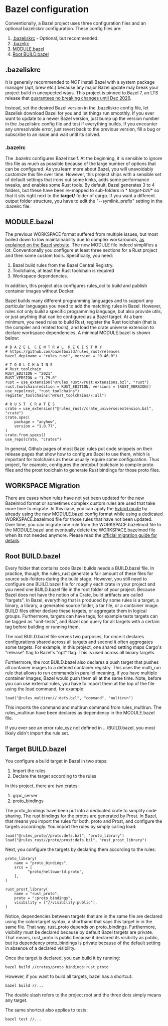 # Bazel configuration

Conventionally, a Bazel project uses three configuration files and an optional bazeliskrc
configuration. These config files are:

1) [.bazeliskrc](.bazeliskrc) - Optional, but recommended.
2) [.bazelrc](.bazelrc)
3) [MODULE.bazel](MODULE.bazel)
4) [Root BUILD.bazel](BUILD.bazel)

## .bazeliskrc

It is generally recommended to *NOT* install Bazel with a system package manager (apt, brew etc.) because any major
Bazel update may break your project build in unexpected ways. This project is pinned to Bazel 7, an LTS release
that [guarantees no breaking changes until Dec 2026](https://bazel.build/release).

Instead, set the desired Bazel version in the .bazeliskrc config file, let Bazelisk download Bazel for you and let
things run smoothly. If you ever want to update to a newer Bazel version, just bump up the version number in the
.bazeliskrc config file and test if everything builds. If you encounter any unresolvable error, just revert back to the
previous version, fill a bug or subscribe to an issue and wait until its solved.

### .bazelrc

The .bazelrc configures Bazel itself. At the beginning, it is sensible to ignore this file as much as possible because
of the large number of options that can be configured. As you learn more about Bazel, you will unavoidably customize
this file over time. However,
this project ships with a sensible set of default settings that irons out some kinks, adds some performance tweaks, and
enables some Rust tools. By default, Bazel generates 3 to 4 folders, but these have been re-mapped to sub-folders in *
*target-bzl/** so that it sits right next to the **target/** folder of cargo. If you want a different output folder
structure, you have to edit the "--symlink_prefix" setting in the .bazelrc file.

## MODULE.bazel

The previous WORKSPACE format suffered from multiple issues, but most boiled down to low maintainability due to
complex workarounds, [as explained on the Bazel website](https://bazel.build/external/overview#workspace-shortcomings).
The new MODULE file indeed simplifies a lot. Conventionally you configure at least three sections for a
Rust project and then some custom tools. Specifically, you need:

1) Bazel build rules from the Bazel Central Registry.
2) Toolchains, at least the Rust toolchain is required
3) Workspace dependencies.

In addition, this project also configures rules_oci to build and publish container images without Docker.

Bazel builds many different programming languages and to support any particular languages
you need to add the matching rules in Bazel. However, rules not only build a specific programming language, but also
provide utils, or just anything that can be configured as a Bazel target. At a bare
minimum, you need rules to build Rust, register the Rust toolchain (that is the compiler and related tools), and load
the crate universe extension to declare workspace dependencies. A minimal MODULE.bazel is shown below:

```
# B A Z E L  C E N T R A L  R E G I S T R Y
# https://github.com/bazelbuild/rules_rust/releases
bazel_dep(name = "rules_rust", version = "0.46.0")

# T O O L C H A I N S
# Rust toolchain
RUST_EDITION = "2021"
RUST_VERSION = "1.79.0"
rust = use_extension("@rules_rust//rust:extensions.bzl", "rust")
rust.toolchain(edition = RUST_EDITION, versions = [RUST_VERSION])
use_repo(rust, "rust_toolchains")
register_toolchains("@rust_toolchains//:all")

# R U S T  C R A T E S
crate = use_extension("@rules_rust//crate_universe:extension.bzl", "crate")
crate.spec(
    package = "anyhow",
    version = "1.0.77",
)
crate.from_specs()
use_repo(crate, "crates")
```

In general, Github pages of most Bazel rules put code snippets on their release pages that
show how to configure Bazel to use them, which is important for toolchains as these usually
require some configuration. Thus project, for example, configures the protobuf toolchain to compile proto files and the
prost toolchain to generate Rust bindings for those proto files.

## WORKSPACE Migration

There are cases when rules have not yet been updated for the new Bazelmod format or sometimes complex custom rules
are used that take more time to migrate. In this case, you can apply
the [hybrid mode](https://bazel.build/external/migration#hybrid-mode)
by already using the new MODULE.bazel
config format while using a dedicated WORKSPACE.bazelmod file for those rules that have not been updated. Over time, you
can migrate one rule from the WORKSPACE.bazelmod file to the MODULE.bazel and eventually delete the WORKSPACE.bazelmod
file when its not needed anymore. Please read
the [official migration guide for details](https://bazel.build/external/migration).

## Root BUILD.bazel

Every folder that contains code Bazel builds needs a BUILD.bazel file. In practice, though,
the rules_rust generate a fair amount of these files for source sub-folders during the build stage. However, you still
need to configure one BUILD.bazel file for roughly each crate in your project and you need one BUILD.bazel file in the
root folder of your project.
Because Bazel does not have the notion of a Crate, build artifacts are called "targets". In Bazel, everything that is
produced by some rules is a target, a binary, a library, a generated source folder, a tar file, or a container image.
BUILD files either declare these targets, or aggregate them in logical groups. Furthermore, targets can have tags, for
example tests targets can be tagged as "unit-tests", and Bazel can query for all targets with a certain tag before
building or running them.

The root BUILD.bazel file serves two purposes, for once it declares configurations shared across all targets and second
it often aggregates some targets. For example, in this project, one shared setting maps Cargo's "release" flag to
Bazel's "opt" flag. This is used across all binary targets.

Furthermore, the root BUILD.bazel also declares a push target that pushes all container images to a defined container
registry. This uses the multi_run rule that allows to run commands in parallel meaning, if you have multiple container
images, Bazel would push them all at the same time. Note, before you can use external rules, you have to import them
at the top of the file using the load command, for example:

`
load("@rules_multirun//:defs.bzl", "command", "multirun")
`

This imports the command and multirun command from rules_multirun.
The rules_multirun have been declares as dependency in the MODULE.bazel file.

If you ever see an error rule_xyz not defined in .../BUILD.bazel, you most likely didn't import the rule set.

## Target BUILD.bazel

You configure a build target in Bazel in two steps:

1) Import the rules
2) Declare the target according to the rules

In this project, there are two crates:

1) grpc_server
2) proto_bindings

The proto_bindings have been put into a dedicated crate to simplify code sharing.
The rust bindings for the protos are generated by Prost. In Bazel, that means you import the rules for both, proto and
Prost, and configure the targets accordingly. You import the rules by simply calling load:

```
load("@rules_proto//proto:defs.bzl", "proto_library")
load("@rules_rust//proto/prost:defs.bzl", "rust_prost_library")
```

Next, you configure the targets by declaring them according to the rules:

```
proto_library(
    name = "proto_bindings",
    srcs = [
          "proto/helloworld.proto",
    ],
)

rust_prost_library(
    name = "rust_proto",
    proto = ":proto_bindings",
    visibility = ["//visibility:public"],
)
```

Notice, dependencies between targets that are in the same file are declared using
the colon:target syntax, a shorthand that says this target in in the same file.
That way, rust_proto depends on proto_bindings. Furthermore, visibility must be declared because by default Bazel
targets are private. That means, rust_proto is public because it declared its visibility as public, but its dependency
proto_bindings is private because of the default setting in absence of a declared visibility.

Once the target is declared, you can build it by running:

`
bazel build //crates/proto_bindings:rust_proto
`

However, if you want to build all targets, bazel has a shortcut:

`
bazel build //...
`

The double slash refers to the project root and the three dots simply means any target.

The same shortcut also applies to tests:

`
bazel test //...
`


